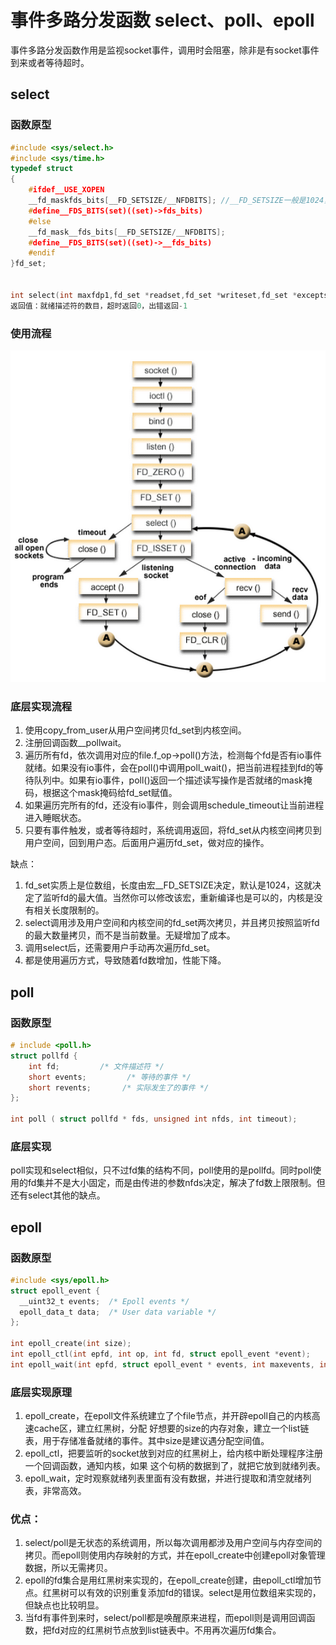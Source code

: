 # 事件多路分发函数 select、poll、epoll

事件多路分发函数作用是监视socket事件，调用时会阻塞，除非是有socket事件到来或者等待超时。

## select

### 函数原型

```C
#include <sys/select.h>
#include <sys/time.h>
typedef struct
{
    #ifdef__USE_XOPEN
    __fd_maskfds_bits[__FD_SETSIZE/__NFDBITS]; //__FD_SETSIZE一般是1024，可以修改
    #define__FDS_BITS(set)((set)->fds_bits)
    #else
    __fd_mask__fds_bits[__FD_SETSIZE/__NFDBITS];
    #define__FDS_BITS(set)((set)->__fds_bits)
    #endif
}fd_set;


int select(int maxfdp1,fd_set *readset,fd_set *writeset,fd_set *exceptset,const struct timeval *timeout)
返回值：就绪描述符的数目，超时返回0，出错返回-1
```

### 使用流程
![select和epoll等事件函数_select原理](/assets/select和epoll等事件函数_select原理.PNG)

### 底层实现流程

1. 使用copy_from_user从用户空间拷贝fd_set到内核空间。
1. 注册回调函数__pollwait。
1. 遍历所有fd，依次调用对应的file.f_op->poll()方法，检测每个fd是否有io事件就绪。如果没有io事件，会在poll()中调用poll_wait()，把当前进程挂到fd的等待队列中。如果有io事件，poll()返回一个描述读写操作是否就绪的mask掩码，根据这个mask掩码给fd_set赋值。
1. 如果遍历完所有的fd，还没有io事件，则会调用schedule_timeout让当前进程进入睡眠状态。
1. 只要有事件触发，或者等待超时，系统调用返回，将fd_set从内核空间拷贝到用户空间，回到用户态。后面用户遍历fd_set，做对应的操作。

缺点：

1. fd_set实质上是位数组，长度由宏__FD_SETSIZE决定，默认是1024，这就决定了监听fd的最大值。当然你可以修改该宏，重新编译也是可以的，内核是没有相关长度限制的。
1. select调用涉及用户空间和内核空间的fd_set两次拷贝，并且拷贝按照监听fd的最大数量拷贝，而不是当前数量。无疑增加了成本。
1. 调用select后，还需要用户手动再次遍历fd_set。
1. 都是使用遍历方式，导致随着fd数增加，性能下降。

## poll

### 函数原型

```C
# include <poll.h>
struct pollfd {
    int fd;         /* 文件描述符 */
    short events;         /* 等待的事件 */
    short revents;       /* 实际发生了的事件 */
};

int poll ( struct pollfd * fds, unsigned int nfds, int timeout);
```
### 底层实现

poll实现和select相似，只不过fd集的结构不同，poll使用的是pollfd。同时poll使用的fd集并不是大小固定，而是由传进的参数nfds决定，解决了fd数上限限制。但还有select其他的缺点。


## epoll

### 函数原型

```C
#include <sys/epoll.h>
struct epoll_event {
  __uint32_t events;  /* Epoll events */
  epoll_data_t data;  /* User data variable */
};

int epoll_create(int size);
int epoll_ctl(int epfd, int op, int fd, struct epoll_event *event);
int epoll_wait(int epfd, struct epoll_event * events, int maxevents, int timeout);
```

### 底层实现原理

1. epoll_create，在epoll文件系统建立了个file节点，并开辟epoll自己的内核高速cache区，建立红黑树，分配
好想要的size的内存对象，建立一个list链表，用于存储准备就绪的事件。其中size是建议遇分配空间值。
1. epoll_ctl，把要监听的socket放到对应的红黑树上，给内核中断处理程序注册一个回调函数，通知内核，如果
这个句柄的数据到了，就把它放到就绪列表。
1. epoll_wait，定时观察就绪列表里面有没有数据，并进行提取和清空就绪列表，非常高效。

### 优点：

1. select/poll是无状态的系统调用，所以每次调用都涉及用户空间与内存空间的拷贝。而epoll则使用内存映射的方式，并在epoll_create中创建epoll对象管理数据，所以无需拷贝。
1. epoll的fd集合是用红黑树来实现的，在epoll_create创建，由epoll_ctl增加节点。红黑树可以有效的识别重复添加fd的错误。select是用位数组来实现的，但缺点也比较明显。
1. 当fd有事件到来时，select/poll都是唤醒原来进程，而epoll则是调用回调函数，把fd对应的红黑树节点放到list链表中。不用再次遍历fd集合。
